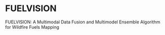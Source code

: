 # FUELVISION
FUELVISION: A Multimodal Data Fusion and Multimodel Ensemble Algorithm for Wildfire Fuels Mapping
